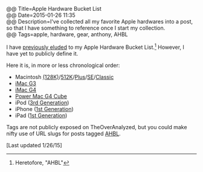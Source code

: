 @@ Title=Apple Hardware Bucket List  
@@ Date=2015-01-26 11:35  
@@ Description=I've collected all my favorite Apple hardwares into a post, so that I have something to reference once I start my collection.  
@@ Tags=apple, hardware, gear, anthony, AHBL  

I have [previously eluded][1] to my Apple Hardware Bucket List.[^1] However, I have yet to publicly define it.

[1]: http://www.theoveranalyzed.net/posts/2015/1/imac-concept-design-macintosh-homage

Here it is, in more or less chronological order:

* Macintosh [(128K)][2]/[512K][3]/[Plus][4]/[SE][5]/[Classic][6]
* [iMac G3][7]
* [iMac G4][8]
* [Power Mac G4 Cube][9]
* iPod ([3rd Generation][10])
* iPhone ([1st Generation][11])
* iPad ([1st Generation][12])

Tags are not publicly exposed on TheOverAnalyzed, but you could make nifty use of URL slugs for posts tagged [AHBL](/tags/AHBL).

[Last updated 1/26/15]

[12]: https://en.wikipedia.org/wiki/IPad_(1st_generation)
[11]: https://en.wikipedia.org/wiki/IPhone_(1st_generation)
[10]: https://en.wikipedia.org/wiki/IPod_Classic#3rd_generation
[9]: https://en.wikipedia.org/wiki/Power_Mac_G4_Cube
[8]: https://en.wikipedia.org/wiki/IMac_G4
[7]: https://en.wikipedia.org/wiki/IMac_G3


[2]: https://en.wikipedia.org/wiki/Macintosh_128K
[3]: https://en.wikipedia.org/wiki/Macintosh_512K
[4]: https://en.wikipedia.org/wiki/Macintosh_Plus
[5]: https://en.wikipedia.org/wiki/Macintosh_SE
[6]: https://en.wikipedia.org/wiki/Macintosh_Classic

[^1]: Heretofore, "AHBL"